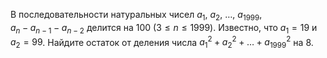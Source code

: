 В последовательности натуральных чисел $a_1$, $a_2$, $\dots$, $a_{1999}$,  
$a_n-a_{n-1}-a_{n-2}$ делится на 100 $(3\leq n \leq 1999)$. Известно, что $a_1=19$ и $a_2=99$. Найдите остаток от деления числа $a_1^2+a_2^2+ \dots +a_{1999}^2$ на 8.